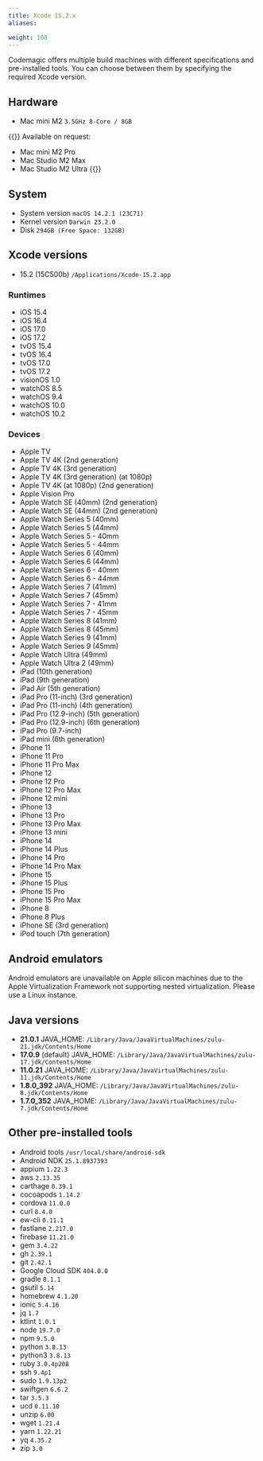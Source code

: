 ```yaml
---
title: Xcode 15.2.x
aliases:

weight: 108
---
```


Codemagic offers multiple build machines with different specifications and pre-installed tools. You can choose between them by specifying the required Xcode version.

## Hardware

- Mac mini M2 `3.5GHz 8-Core / 8GB`

{{<notebox>}}
Available on request:
- Mac mini M2 Pro
- Mac Studio M2 Max
- Mac Studio M2 Ultra
{{</notebox>}}

## System

- System version `macOS 14.2.1 (23C71)`
- Kernel version `Darwin 23.2.0`
- Disk `294GB (Free Space: 132GB)`

## Xcode versions

- 15.2 (15C500b) `/Applications/Xcode-15.2.app`

### Runtimes

- iOS 15.4
- iOS 16.4
- iOS 17.0
- iOS 17.2
- tvOS 15.4
- tvOS 16.4
- tvOS 17.0
- tvOS 17.2
- visionOS 1.0
- watchOS 8.5
- watchOS 9.4
- watchOS 10.0
- watchOS 10.2

### Devices

- Apple TV
- Apple TV 4K (2nd generation)
- Apple TV 4K (3rd generation)
- Apple TV 4K (3rd generation) (at 1080p)
- Apple TV 4K (at 1080p) (2nd generation)
- Apple Vision Pro
- Apple Watch SE (40mm) (2nd generation)
- Apple Watch SE (44mm) (2nd generation)
- Apple Watch Series 5 (40mm)
- Apple Watch Series 5 (44mm)
- Apple Watch Series 5 - 40mm
- Apple Watch Series 5 - 44mm
- Apple Watch Series 6 (40mm)
- Apple Watch Series 6 (44mm)
- Apple Watch Series 6 - 40mm
- Apple Watch Series 6 - 44mm
- Apple Watch Series 7 (41mm)
- Apple Watch Series 7 (45mm)
- Apple Watch Series 7 - 41mm
- Apple Watch Series 7 - 45mm
- Apple Watch Series 8 (41mm)
- Apple Watch Series 8 (45mm)
- Apple Watch Series 9 (41mm)
- Apple Watch Series 9 (45mm)
- Apple Watch Ultra (49mm)
- Apple Watch Ultra 2 (49mm)
- iPad (10th generation)
- iPad (9th generation)
- iPad Air (5th generation)
- iPad Pro (11-inch) (3rd generation)
- iPad Pro (11-inch) (4th generation)
- iPad Pro (12.9-inch) (5th generation)
- iPad Pro (12.9-inch) (6th generation)
- iPad Pro (9.7-inch)
- iPad mini (6th generation)
- iPhone 11
- iPhone 11 Pro
- iPhone 11 Pro Max
- iPhone 12
- iPhone 12 Pro
- iPhone 12 Pro Max
- iPhone 12 mini
- iPhone 13
- iPhone 13 Pro
- iPhone 13 Pro Max
- iPhone 13 mini
- iPhone 14
- iPhone 14 Plus
- iPhone 14 Pro
- iPhone 14 Pro Max
- iPhone 15
- iPhone 15 Plus
- iPhone 15 Pro
- iPhone 15 Pro Max
- iPhone 8
- iPhone 8 Plus
- iPhone SE (3rd generation)
- iPod touch (7th generation)

## Android emulators

Android emulators are unavailable on Apple silicon machines due to the Apple Virtualization Framework not supporting nested virtualization. Please use a Linux instance.

## Java versions

- **21.0.1** JAVA_HOME: `/Library/Java/JavaVirtualMachines/zulu-21.jdk/Contents/Home`
- **17.0.9** (default) JAVA_HOME: `/Library/Java/JavaVirtualMachines/zulu-17.jdk/Contents/Home`
- **11.0.21** JAVA_HOME: `/Library/Java/JavaVirtualMachines/zulu-11.jdk/Contents/Home`
- **1.8.0_392** JAVA_HOME: `/Library/Java/JavaVirtualMachines/zulu-8.jdk/Contents/Home`
- **1.7.0_352** JAVA_HOME: `/Library/Java/JavaVirtualMachines/zulu-7.jdk/Contents/Home`

## Other pre-installed tools

- Android tools `/usr/local/share/android-sdk`
- Android NDK `25.1.8937393`
- appium `1.22.3`
- aws `2.13.35`
- carthage `0.39.1`
- cocoapods `1.14.2`
- cordova `11.0.0`
- curl `8.4.0`
- ew-cli `0.11.1`
- fastlane `2.217.0`
- firebase `11.21.0`
- gem `3.4.22`
- gh `2.39.1`
- git `2.42.1`
- Google Cloud SDK `404.0.0`
- gradle `8.1.1`
- gsutil `5.14`
- homebrew `4.1.20`
- ionic `5.4.16`
- jq `1.7`
- ktlint `1.0.1`
- node `19.7.0`
- npm `9.5.0`
- python `3.8.13`
- python3 `3.8.13`
- ruby `3.0.4p208`
- ssh `9.4p1`
- sudo `1.9.13p2`
- swiftgen `6.6.2`
- tar `3.5.3`
- ucd `0.11.10`
- unzip `6.00`
- wget `1.21.4`
- yarn `1.22.21`
- yq `4.35.2`
- zip `3.0`
